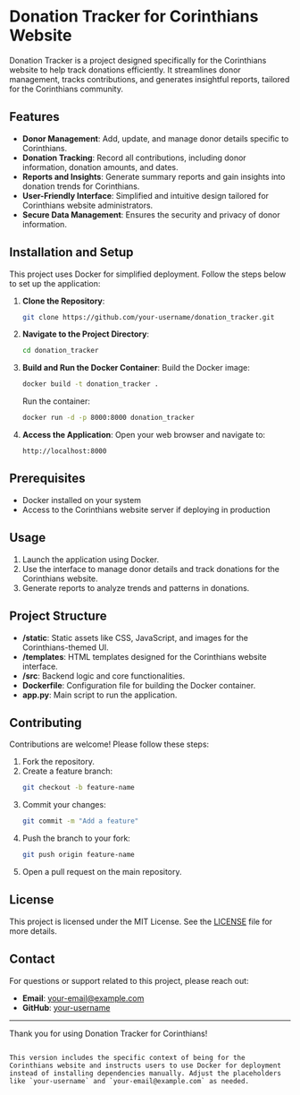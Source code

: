 # Donation Tracker for Corinthians Website

Donation Tracker is a project designed specifically for the Corinthians website to help track donations efficiently. It streamlines donor management, tracks contributions, and generates insightful reports, tailored for the Corinthians community.

## Features

- **Donor Management**: Add, update, and manage donor details specific to Corinthians.
- **Donation Tracking**: Record all contributions, including donor information, donation amounts, and dates.
- **Reports and Insights**: Generate summary reports and gain insights into donation trends for Corinthians.
- **User-Friendly Interface**: Simplified and intuitive design tailored for Corinthians website administrators.
- **Secure Data Management**: Ensures the security and privacy of donor information.

## Installation and Setup

This project uses Docker for simplified deployment. Follow the steps below to set up the application:

1. **Clone the Repository**:
   ```bash
   git clone https://github.com/your-username/donation_tracker.git
   ```
2. **Navigate to the Project Directory**:
   ```bash
   cd donation_tracker
   ```
3. **Build and Run the Docker Container**:
   Build the Docker image:
   ```bash
   docker build -t donation_tracker .
   ```
   Run the container:
   ```bash
   docker run -d -p 8000:8000 donation_tracker
   ```
4. **Access the Application**:
   Open your web browser and navigate to:
   ```
   http://localhost:8000
   ```

## Prerequisites

- Docker installed on your system
- Access to the Corinthians website server if deploying in production

## Usage

1. Launch the application using Docker.
2. Use the interface to manage donor details and track donations for the Corinthians website.
3. Generate reports to analyze trends and patterns in donations.

## Project Structure

- **/static**: Static assets like CSS, JavaScript, and images for the Corinthians-themed UI.
- **/templates**: HTML templates designed for the Corinthians website interface.
- **/src**: Backend logic and core functionalities.
- **Dockerfile**: Configuration file for building the Docker container.
- **app.py**: Main script to run the application.

## Contributing

Contributions are welcome! Please follow these steps:

1. Fork the repository.
2. Create a feature branch:
   ```bash
   git checkout -b feature-name
   ```
3. Commit your changes:
   ```bash
   git commit -m "Add a feature"
   ```
4. Push the branch to your fork:
   ```bash
   git push origin feature-name
   ```
5. Open a pull request on the main repository.

## License

This project is licensed under the MIT License. See the [LICENSE](LICENSE) file for more details.

## Contact

For questions or support related to this project, please reach out:

- **Email**: your-email@example.com
- **GitHub**: [your-username](https://github.com/your-username)

---

Thank you for using Donation Tracker for Corinthians!
```

This version includes the specific context of being for the Corinthians website and instructs users to use Docker for deployment instead of installing dependencies manually. Adjust the placeholders like `your-username` and `your-email@example.com` as needed.